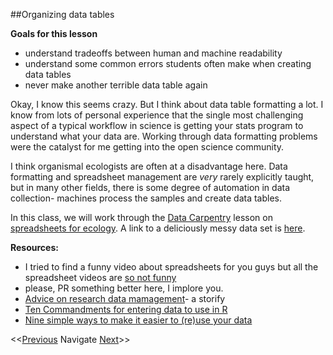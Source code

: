 ##Organizing data tables

**Goals for this lesson**

* understand tradeoffs between human and machine readability
* understand some common errors students often make when creating data tables
* never make another terrible data table again


Okay, I know this seems crazy. But I think about data table formatting a lot. I know from lots of personal experience that the single most challenging aspect of a typical workflow in science is getting your stats program to understand what your data are. Working through data formatting problems were the catalyst for me getting into the open science community. 

I think organismal ecologists are often at a disadvantage here. Data formatting and spreadsheet management are *very* rarely explicitly taught, but in many other fields, there is some degree of automation in data collection- machines process the samples and create data tables. 

In this class, we will work through the [Data Carpentry](http://www.datacarpentry.org/) lesson on [spreadsheets for ecology](http://www.datacarpentry.org/spreadsheet-ecology-lesson/). A link to a deliciously messy data set is [here](https://www.dropbox.com/s/5ncuacnd3arjitc/survey_data_tabs.xls?dl=0).

**Resources:**

* I tried to find a funny video about spreadsheets for you guys but all the spreadsheet videos are [so not funny](https://www.youtube.com/watch?v=pvpTH3muxj8)
* please, PR something better here, I implore you.
* [Advice on research data mamagement](https://storify.com/tomjwebb/advice-on-research-data-management)- a storify
* [Ten Commandments for entering data to use in R](http://www.seascapemodels.org/rstats/rspatial/2015/11/13/data-commandments.html)
* [Nine simple ways to make it easier to (re)use your data](http://library.queensu.ca/ojs/index.php/IEE/article/view/4608)

<<[Previous](https://github.com/cbahlai/OSRR_course/blob/master/01_what_is_open_sci.md)  Navigate [Next](https://github.com/cbahlai/OSRR_course/blob/master/03_skills_for_open_sci.md)>>

